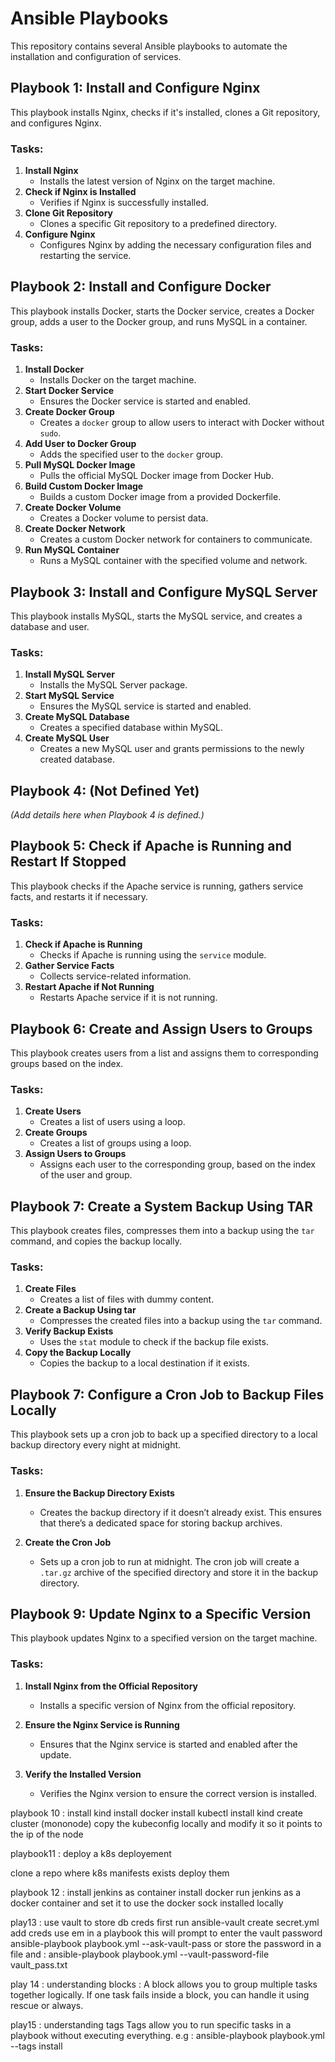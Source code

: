 # Ansible Playbooks

This repository contains several Ansible playbooks to automate the installation and configuration of services.

## Playbook 1: Install and Configure Nginx

This playbook installs Nginx, checks if it's installed, clones a Git repository, and configures Nginx.

### Tasks:
1. **Install Nginx**
   - Installs the latest version of Nginx on the target machine.
2. **Check if Nginx is Installed**
   - Verifies if Nginx is successfully installed.
3. **Clone Git Repository**
   - Clones a specific Git repository to a predefined directory.
4. **Configure Nginx**
   - Configures Nginx by adding the necessary configuration files and restarting the service.

## Playbook 2: Install and Configure Docker

This playbook installs Docker, starts the Docker service, creates a Docker group, adds a user to the Docker group, and runs MySQL in a container.

### Tasks:
1. **Install Docker**
   - Installs Docker on the target machine.
2. **Start Docker Service**
   - Ensures the Docker service is started and enabled.
3. **Create Docker Group**
   - Creates a `docker` group to allow users to interact with Docker without `sudo`.
4. **Add User to Docker Group**
   - Adds the specified user to the `docker` group.
5. **Pull MySQL Docker Image**
   - Pulls the official MySQL Docker image from Docker Hub.
6. **Build Custom Docker Image**
   - Builds a custom Docker image from a provided Dockerfile.
7. **Create Docker Volume**
   - Creates a Docker volume to persist data.
8. **Create Docker Network**
   - Creates a custom Docker network for containers to communicate.
9. **Run MySQL Container**
   - Runs a MySQL container with the specified volume and network.

## Playbook 3: Install and Configure MySQL Server

This playbook installs MySQL, starts the MySQL service, and creates a database and user.

### Tasks:
1. **Install MySQL Server**
   - Installs the MySQL Server package.
2. **Start MySQL Service**
   - Ensures the MySQL service is started and enabled.
3. **Create MySQL Database**
   - Creates a specified database within MySQL.
4. **Create MySQL User**
   - Creates a new MySQL user and grants permissions to the newly created database.

## Playbook 4: (Not Defined Yet)

_(Add details here when Playbook 4 is defined.)_

## Playbook 5: Check if Apache is Running and Restart If Stopped

This playbook checks if the Apache service is running, gathers service facts, and restarts it if necessary.

### Tasks:
1. **Check if Apache is Running**
   - Checks if Apache is running using the `service` module.
2. **Gather Service Facts**
   - Collects service-related information.
3. **Restart Apache if Not Running**
   - Restarts Apache service if it is not running.

## Playbook 6: Create and Assign Users to Groups

This playbook creates users from a list and assigns them to corresponding groups based on the index.

### Tasks:
1. **Create Users**
   - Creates a list of users using a loop.
2. **Create Groups**
   - Creates a list of groups using a loop.
3. **Assign Users to Groups**
   - Assigns each user to the corresponding group, based on the index of the user and group.

## Playbook 7: Create a System Backup Using TAR

This playbook creates files, compresses them into a backup using the `tar` command, and copies the backup locally.

### Tasks:
1. **Create Files**
   - Creates a list of files with dummy content.
2. **Create a Backup Using tar**
   - Compresses the created files into a backup using the `tar` command.
3. **Verify Backup Exists**
   - Uses the `stat` module to check if the backup file exists.
4. **Copy the Backup Locally**
   - Copies the backup to a local destination if it exists.

## Playbook 7: Configure a Cron Job to Backup Files Locally

This playbook sets up a cron job to back up a specified directory to a local backup directory every night at midnight.

### Tasks:
1. **Ensure the Backup Directory Exists**
   - Creates the backup directory if it doesn’t already exist. This ensures that there’s a dedicated space for storing backup archives.
   
2. **Create the Cron Job**
   - Sets up a cron job to run at midnight. The cron job will create a `.tar.gz` archive of the specified directory and store it in the backup directory.

## Playbook 9: Update Nginx to a Specific Version

This playbook updates Nginx to a specified version on the target machine.

### Tasks:
1. **Install Nginx from the Official Repository**
   - Installs a specific version of Nginx from the official repository.
   
2. **Ensure the Nginx Service is Running**
   - Ensures that the Nginx service is started and enabled after the update.
   
3. **Verify the Installed Version**
   - Verifies the Nginx version to ensure the correct version is installed.

playbook 10 : install kind 
install docker 
install kubectl
install kind 
create cluster (mononode)
copy the kubeconfig locally 
and modify it so it points to the ip of the node 



playbook11 : deploy a k8s deployement 

clone a repo where k8s  manifests exists 
deploy them 

playbook 12 : install jenkins as container 
install docker 
run  jenkins as a docker container and set it to use the docker sock installed locally 


play13 : use vault to store db creds 
first run 
ansible-vault create secret.yml
add creds  use em in a playbook 
this will prompt to enter the vault password 
ansible-playbook playbook.yml --ask-vault-pass
or store the password in a file and :
ansible-playbook playbook.yml --vault-password-file vault_pass.txt




play 14 : understanding blocks :
A block allows you to group multiple tasks together logically. If one task fails inside a block, you can handle it using rescue or always.

play15 : understanding tags 
Tags allow you to run specific tasks in a playbook without executing everything.
e.g :
ansible-playbook playbook.yml --tags install


